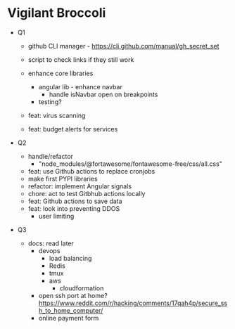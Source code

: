 # Vigilant Broccoli

- Q1

  - github CLI manager - https://cli.github.com/manual/gh_secret_set
  - script to check links if they still work
  - enhance core libraries

    - angular lib - enhance navbar
      - handle isNavbar open on breakpoints
    - testing?

  - feat: virus scanning
  - feat: budget alerts for services

- Q2

  - handle/refactor
    - "node_modules/@fortawesome/fontawesome-free/css/all.css"
  - feat: use Github actions to replace cronjobs
  - make first PYPI libraries
  - refactor: implement Angular signals
  - chore: act to test Gitbhub actions locally
  - feat: Github actions to save data
  - feat: look into preventing DDOS
    - user limiting

- Q3

  - docs: read later
    - devops
      - load balancing
      - Redis
      - tmux
      - aws
        - cloudformation
    - open ssh port at home? https://www.reddit.com/r/hacking/comments/17qah4p/secure_ssh_to_home_computer/
    - online payment form
